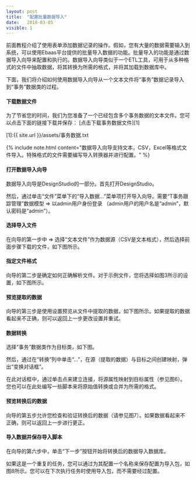 ```yaml
---
layout: post
title:  "配置批量数据导入"
date:   2018-03-05
visible: 1
---
```


前面教程介绍了使用表单添加数据记录的操作。假如，您有大量的数据需要输入到系统，可以使用Ebaas平台提供的批量导入数据的功能。批量导入的功能是通过数据导入向导来配置和执行的。数据导入向导类似于一个ETL工具，可用于从多种格式的文件中抽取数据，将其转换为所需的格式，并将其加载到数据库中。

下面，我们将介绍如何使用数据导入向导从一个文本文件将“事务”数据记录导入到“事务”数据类的过程。

#### 下载数据文件

为了节省您的时间，我们为您准备了一个已经包含多个事务数据的文本文件。您可以点击下面的链接下载并保存：
[点击下载事务数据文件][1]

[1]:{{ site.url }}/assets/事务数据.txt

{% include note.html content="数据导入向导支持文本，CSV，Excel等格式文件导入。特殊格式的文件需要编写导入转换器并进行配置。" %}


#### 打开数据导入向导

数据导入向导是DesignStudio的一部分。首先打开DesignStudio。

然后，通过单击“文件”菜单下的“导入数据...”菜单项打开导入向导。需要“T事务跟踪管理”数据模型 => 以admin用户身份登录 （admin用户的用户名是“admin”，默认密码是“admin”）。

#### 选择导入文件

在向导的第一步中 => 选择“文本文件”作为数据源（CSV是文本格式），然后选择前面步骤下载的文件，如下图所示。

#### 指定文件格式

向导的第二步是确定如何正确解析文件。对于示例文件，您将选择如图3所示的设置，如下图所示。

#### 预览提取的数据

向导的第三步是使用设置预览从文件中提取的数据，如下图所示。如果提取的数据看起来不正确，则可以返回上一步更改设置并重试。

#### 数据转换

选择“事务”数据类作为目标类，如下图。

然后，通过在“转换”列中单击“...”，在源（提取的数据）与目标之间创建映射，弹出“变换对话框”。

在此对话框中，通过单击点来建立连接，将源属性映射到目标属性（参见图6）。您也可以在此处编写一些脚本来将原始值转换或合并为所需的格式。

#### 预览转换后的数据

向导的第五步允许您检查和验证转换后的数据（请参见图7）。如果数据看起来不正确，则可以返回上一步进行更正。

#### 导入数据并保存导入脚本

在向导的第六步中，单击“下一步”按钮开始将转换后的数据导入数据库。

如果这是一个重复的任务，您可以通过为其配置一个名称来保存配置为导入包，如图8所示。您可以在下次执行任务时使用导入包，而不需要经过配置。
